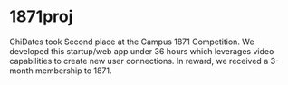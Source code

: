 # 1871proj

ChiDates took Second place at the Campus 1871 Competition. We developed this startup/web app under 36 hours which leverages video capabilities to create new user connections. In reward, we received a 3-month membership to 1871.
